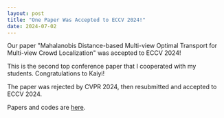 ```yaml
---
layout: post
title: "One Paper Was Accepted to ECCV 2024!"
date: 2024-07-02
---
```

<p> 
Our paper "Mahalanobis Distance-based Multi-view Optimal Transport for Multi-view Crowd Localization" was accepted to ECCV 2024!
</p>

This is the second top conference paper that I cooperated with my students.
Congratulations to Kaiyi!

The paper was rejected by CVPR 2024, then resubmitted and accepted to ECCV 2024.

Papers and codes are [here](https://vcc.tech/research/2024/MVOT).
